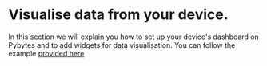 # Visualise data from your device.

In this section we will explain you how to set up your device's dashboard on Pybytes and to add widgets for data visualisation.
You can follow the example [provided here](example.md)

